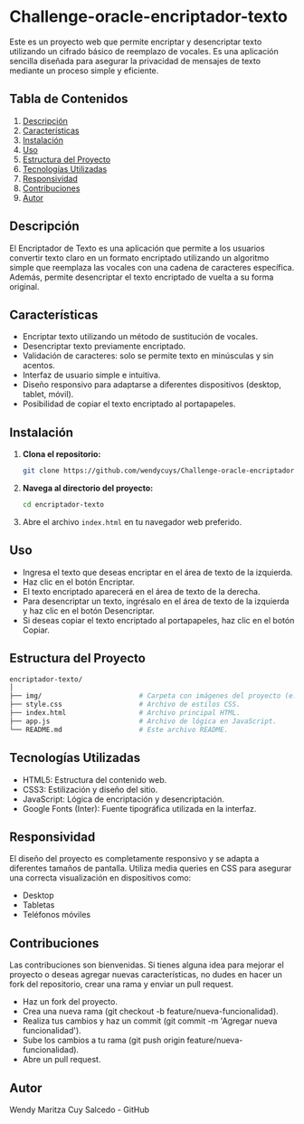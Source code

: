 # Challenge-oracle-encriptador-texto

Este es un proyecto web que permite encriptar y desencriptar texto utilizando un cifrado básico de reemplazo de vocales. Es una aplicación sencilla diseñada para asegurar la privacidad de mensajes de texto mediante un proceso simple y eficiente.

## Tabla de Contenidos

1. [Descripción](#descripción)
2. [Características](#características)
3. [Instalación](#instalación)
4. [Uso](#uso)
5. [Estructura del Proyecto](#estructura-del-proyecto)
6. [Tecnologías Utilizadas](#tecnologías-utilizadas)
7. [Responsividad](#responsividad)
8. [Contribuciones](#contribuciones)
9. [Autor](#autor)

## Descripción

El Encriptador de Texto es una aplicación que permite a los usuarios convertir texto claro en un formato encriptado utilizando un algoritmo simple que reemplaza las vocales con una cadena de caracteres específica. Además, permite desencriptar el texto encriptado de vuelta a su forma original.

## Características

- Encriptar texto utilizando un método de sustitución de vocales.
- Desencriptar texto previamente encriptado.
- Validación de caracteres: solo se permite texto en minúsculas y sin acentos.
- Interfaz de usuario simple e intuitiva.
- Diseño responsivo para adaptarse a diferentes dispositivos (desktop, tablet, móvil).
- Posibilidad de copiar el texto encriptado al portapapeles.

## Instalación

1. **Clona el repositorio:**

   ```bash
   git clone https://github.com/wendycuys/Challenge-oracle-encriptador-texto.git
   ```

2. **Navega al directorio del proyecto:**
     ```bash
   cd encriptador-texto
   ```
3. Abre el archivo ```index.html``` en tu navegador web preferido.

## Uso
- Ingresa el texto que deseas encriptar en el área de texto de la izquierda.
- Haz clic en el botón Encriptar.
- El texto encriptado aparecerá en el área de texto de la derecha.
- Para desencriptar un texto, ingrésalo en el área de texto de la izquierda y haz clic en el botón Desencriptar.
- Si deseas copiar el texto encriptado al portapapeles, haz clic en el botón Copiar.

## Estructura del Proyecto
```bash
encriptador-texto/
│
├── img/                        # Carpeta con imágenes del proyecto (e.g., logo, fondo).
├── style.css                   # Archivo de estilos CSS.
├── index.html                  # Archivo principal HTML.
├── app.js                      # Archivo de lógica en JavaScript.
└── README.md                   # Este archivo README.
```
## Tecnologías Utilizadas
- HTML5: Estructura del contenido web.
- CSS3: Estilización y diseño del sitio.
- JavaScript: Lógica de encriptación y desencriptación.
- Google Fonts (Inter): Fuente tipográfica utilizada en la interfaz.

## Responsividad
El diseño del proyecto es completamente responsivo y se adapta a diferentes tamaños de pantalla. Utiliza media queries en CSS para asegurar una correcta visualización en dispositivos como:
- Desktop
- Tabletas
- Teléfonos móviles

## Contribuciones
Las contribuciones son bienvenidas. Si tienes alguna idea para mejorar el proyecto o deseas agregar nuevas características, no dudes en hacer un fork del repositorio, crear una rama y enviar un pull request.

- Haz un fork del proyecto.
- Crea una nueva rama (git checkout -b feature/nueva-funcionalidad).
- Realiza tus cambios y haz un commit (git commit -m 'Agregar nueva funcionalidad').
- Sube los cambios a tu rama (git push origin feature/nueva-funcionalidad).
- Abre un pull request.

## Autor
Wendy Maritza Cuy Salcedo - GitHub


  
